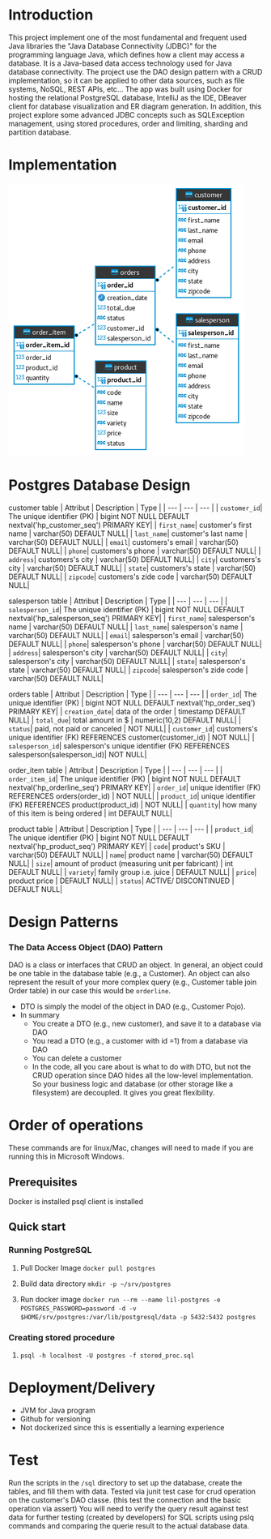 # Introduction

This project implement one of the most fundamental and frequent used Java libraries the "Java Database Connectivity (JDBC)" for the programming language Java, which defines how a client may access a database. It is a Java-based data access technology used for Java database connectivity.
The project use the DAO design pattern with a CRUD implementation, so it can be applied to other data sources, such as file systems, NoSQL, REST APIs, etc... 
The app was built using Docker for hosting the relational PostgreSQL database, IntelliJ as the IDE, DBeaver client for database visualization and ER diagram generation. In addition, this project explore some advanced JDBC concepts such as SQLException management, using stored procedures, order and limiting, sharding and partition database.

# Implementation
![image](https://github.com/jarviscanada/jarvis_data_eng_BikervensBernard/blob/4ae9682f98d5db6d8fee268d24be1c2a9cdaba64/core_java/assets/ER.png)

# Postgres Database Design

customer table
| Attribut | Description | Type |
| --- | --- | --- |
| `customer_id`| The unique identifier (PK) | bigint NOT NULL DEFAULT nextval('hp_customer_seq') PRIMARY KEY|
| `first_name`| customer's first name | varchar(50) DEFAULT NULL|
| `last_name`| customer's last name | varchar(50) DEFAULT NULL|
| `email`| customers's email | varchar(50) DEFAULT NULL|
| `phone`| customers's phone | varchar(50) DEFAULT NULL|
| `address`| customers's city | varchar(50) DEFAULT NULL|
| `city`| customers's city | varchar(50) DEFAULT NULL|
| `state`| customers's state | varchar(50) DEFAULT NULL|
| `zipcode`| customers's zide code | varchar(50) DEFAULT NULL|

salesperson table
| Attribut | Description | Type |
| --- | --- | --- |
| `salesperson_id`| The unique identifier (PK) | bigint NOT NULL DEFAULT nextval('hp_salesperson_seq') PRIMARY KEY|
| `first_name`| salesperson's name | varchar(50) DEFAULT NULL|
| `last_name`| salesperson's name | varchar(50) DEFAULT NULL|
| `email`| salesperson's email | varchar(50) DEFAULT NULL|
| `phone`| salesperson's phone | varchar(50) DEFAULT NULL|
| `address`| salesperson's city | varchar(50) DEFAULT NULL|
| `city`| salesperson's city | varchar(50) DEFAULT NULL|
| `state`| salesperson's state | varchar(50) DEFAULT NULL|
| `zipcode`| salesperson's zide code | varchar(50) DEFAULT NULL|

orders table
| Attribut | Description | Type |
| --- | --- | --- |
| `order_id`| The unique identifier (PK) | bigint NOT NULL DEFAULT nextval('hp_order_seq') PRIMARY KEY|
| `creation_date`| data of the order | timestamp DEFAULT NULL|
| `total_due`| total amount in $ | numeric(10,2) DEFAULT NULL|
| `status`| paid, not paid or canceled | NOT NULL|
| `customer_id`| customers's unique identifier (FK) REFERENCES customer(customer_id) | NOT NULL|
| `salesperson_id`| salesperson's unique identifier (FK) REFERENCES salesperson(salesperson_id)| NOT NULL|

order_item table
| Attribut | Description | Type |
| --- | --- | --- |
| `order_item_id`| The unique identifier (PK) | bigint NOT NULL DEFAULT nextval('hp_orderline_seq') PRIMARY KEY|
| `order_id`| unique identifier (FK) REFERENCES orders(order_id) | NOT NULL|
| `product_id`| unique identifier (FK) REFERENCES product(product_id) | NOT NULL|
| `quantity`| how many of this item is being ordered | int DEFAULT NULL|

product table
| Attribut | Description | Type |
| --- | --- | --- |
| `product_id`| The unique identifier (PK) | bigint NOT NULL DEFAULT nextval('hp_product_seq') PRIMARY KEY|
| `code`| product's SKU | varchar(50) DEFAULT NULL|
| `name`| product name | varchar(50) DEFAULT NULL|
| `size`| amount of product (measuring unit per fabricant) | int DEFAULT NULL|
| `variety`| family group i.e. juice | DEFAULT NULL|
| `price`| product price | DEFAULT NULL|
| `status`| ACTIVE/ DISCONTINUED | DEFAULT NULL|
 
# Design Patterns
### The Data Access Object (DAO) Pattern
DAO is a class or interfaces that CRUD an object. In general, an object could be one table in the database table (e.g., a Customer). An object can also represent the result of your more complex query (e.g., Customer table join Order table) in our case this would be `orderline`.
- DTO is simply the model of the object in DAO (e.g., Customer Pojo).
- In summary
    - You create a DTO (e.g., new customer), and save it to a database via DAO
    - You read a DTO (e.g., a customer with id =1) from a database via DAO
    - You can delete a customer
    - In the code, all you care about is what to do with DTO, but not the CRUD operation since DAO hides all the low-level implementation. So your business logic and database (or other storage like a filesystem) are decoupled. It gives you great flexibility.


# Order of operations
These commands are for linux/Mac, changes will need to made if you are running this in Microsoft Windows.

## Prerequisites
Docker is installed
psql client is installed

## Quick start

### Running PostgreSQL
1. Pull Docker Image
`docker pull postgres`

2. Build data directory
`mkdir -p ~/srv/postgres`

3. Run docker image
`docker run --rm --name lil-postgres -e POSTGRES_PASSWORD=password -d -v $HOME/srv/postgres:/var/lib/postgresql/data -p 5432:5432 postgres`

### Creating stored procedure
1. `psql -h localhost -U postgres -f stored_proc.sql`


# Deployment/Delivery
- JVM for Java program
- Github for versioning
- Not dockerized since this is essentially a learning experience


# Test
Run the scripts in the `/sql` directory to set up the database, create the tables, and fill them with data.
Tested via junit test case for crud operation on the customer's DAO classe. (this test the connection and the basic operation via assert)
You will need to verify the query result against test data for further testing (created by developers) for SQL scripts using pslq commands and comparing the querie result to the actual database data.
